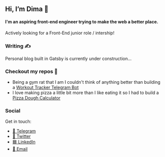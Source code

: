 ## Hi, I’m Dima 👋
#### I'm an aspiring front-end engineer trying to make the web a better place.
Actively looking for a Front-End junior role / intership!

### Writing ✍
Personal blog built in Gatsby is currently under construction...

### Checkout my repos 🚧
- Being a gym rat that I am I couldn't think of anything better than building a [Workout Tracker Telegram Bot](https://github.com/dim-anis/tg-workout-tracker)
- I love making pizza a little bit more than I like eating it so I had to build a [Pizza Dough Calculator](https://github.com/dim-anis/pizza-calculator) 

### Social
Get in touch:

- [🔷 Telegram](https://t.me/dim_anis)
- [🔵 Twitter](https://twitter.com/DmitryAnisov)
- [🟦 LinkedIn]()
- [🔴 Email](mailto:anis.dim@gmail.com)
